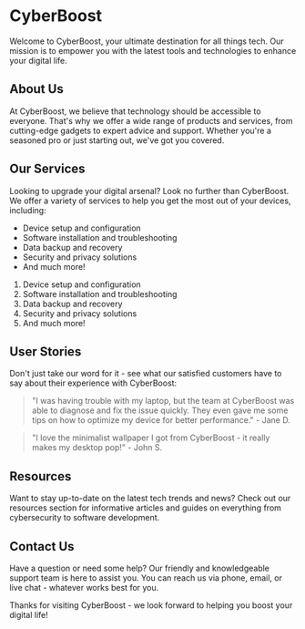<!--font:Dancing Script-->

# Cyber<wbr>Boost

<!--font:Barlow Condensed-->

Welcome to CyberBoost, your ultimate destination for all things tech. Our mission is to empower you with the latest tools and technologies to enhance your digital life.

## About Us

At CyberBoost, we believe that technology should be accessible to everyone. That's why we offer a wide range of products and services, from cutting-edge gadgets to expert advice and support. Whether you're a seasoned pro or just starting out, we've got you covered.

## Our Services

Looking to upgrade your digital arsenal? Look no further than CyberBoost. We offer a variety of services to help you get the most out of your devices, including:

-   Device setup and configuration
-   Software installation and troubleshooting
-   Data backup and recovery
-   Security and privacy solutions
-   And much more!

1. Device setup and configuration
2. Software installation and troubleshooting
3. Data backup and recovery
4. Security and privacy solutions
5. And much more!

## User Stories

Don't just take our word for it - see what our satisfied customers have to say about their experience with CyberBoost:

> "I was having trouble with my laptop, but the team at CyberBoost was able to diagnose and fix the issue quickly. They even gave me some tips on how to optimize my device for better performance." - Jane D.

> "I love the minimalist wallpaper I got from CyberBoost - it really makes my desktop pop!" - John S.

## Resources

Want to stay up-to-date on the latest tech trends and news? Check out our resources section for informative articles and guides on everything from cybersecurity to software development.

## Contact Us

Have a question or need some help? Our friendly and knowledgeable support team is here to assist you. You can reach us via phone, email, or live chat - whatever works best for you.

Thanks for visiting CyberBoost - we look forward to helping you boost your digital life!

<!--

Write me content for website with wallpaper which alt text is:

"A minimalist wallpaper with a single line drawing of a cyborg, in a striking color such as bright red or blue."

The name/title of the page should not be 1:1 copy of the alt text but rather a real content of the website which is using this wallpaper.

- Use markdown format
- Start with heading
- Heading should be short and concise
- The content should look like a real website
- The website should not be about the wallpaper, wallpaper is just a related background
- Heading should be contain work "wallpaper" or "background"
- Include real sections like references, contact, user stories, etc. use things relevant to the page purpose.
- Feel free to use structure like headings, bullets, numbering, blockquotes, paragraphs, horizontal lines, etc.
- You can use formatting like bold or _italic_
- You can include UTF-8 emojis
- Links should be only #hash anchors (and you can refer to the document itself)
- Do not include images


---


# CyberBoost: Empowering Your Digital Life

Welcome to CyberBoost, your ultimate destination for all things tech. Our mission is to empower you with the latest tools and technologies to enhance your digital life.

## About Us
At CyberBoost, we believe that technology should be accessible to everyone. That's why we offer a wide range of products and services, from cutting-edge gadgets to expert advice and support. Whether you're a seasoned pro or just starting out, we've got you covered.

## Our Services
Looking to upgrade your digital arsenal? Look no further than CyberBoost. We offer a variety of services to help you get the most out of your devices, including:

- Device setup and configuration
- Software installation and troubleshooting
- Data backup and recovery
- Security and privacy solutions
- And much more!

## User Stories
Don't just take our word for it - see what our satisfied customers have to say about their experience with CyberBoost:

> "I was having trouble with my laptop, but the team at CyberBoost was able to diagnose and fix the issue quickly. They even gave me some tips on how to optimize my device for better performance." - Jane D.

> "I love the minimalist wallpaper I got from CyberBoost - it really makes my desktop pop!" - John S.

## Resources
Want to stay up-to-date on the latest tech trends and news? Check out our resources section for informative articles and guides on everything from cybersecurity to software development.

## Contact Us
Have a question or need some help? Our friendly and knowledgeable support team is here to assist you. You can reach us via phone, email, or live chat - whatever works best for you.

Thanks for visiting CyberBoost - we look forward to helping you boost your digital life!

-->

